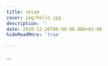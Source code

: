 ```yaml
---
title: selam
cover: img/hello.jpg
description: ''
date: 2020-12-26T00:00:00.000+03:00
hideReadMore: 'true'

---
```

...